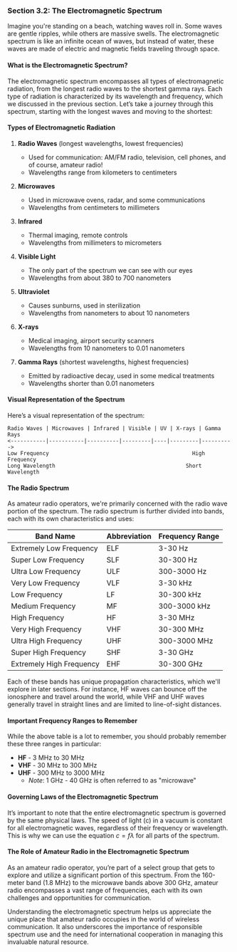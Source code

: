 
### Section 3.2: The Electromagnetic Spectrum

Imagine you're standing on a beach, watching waves roll in. Some waves are gentle ripples, while others are massive swells. The electromagnetic spectrum is like an infinite ocean of waves, but instead of water, these waves are made of electric and magnetic fields traveling through space.

#### What is the Electromagnetic Spectrum?

The electromagnetic spectrum encompasses all types of electromagnetic radiation, from the longest radio waves to the shortest gamma rays. Each type of radiation is characterized by its wavelength and frequency, which we discussed in the previous section. Let’s take a journey through this spectrum, starting with the longest waves and moving to the shortest:

#### Types of Electromagnetic Radiation

1. **Radio Waves** (longest wavelengths, lowest frequencies)
   - Used for communication: AM/FM radio, television, cell phones, and of course, amateur radio!
   - Wavelengths range from kilometers to centimeters

2. **Microwaves**
   - Used in microwave ovens, radar, and some communications
   - Wavelengths from centimeters to millimeters

3. **Infrared**
   - Thermal imaging, remote controls
   - Wavelengths from millimeters to micrometers

4. **Visible Light**
   - The only part of the spectrum we can see with our eyes
   - Wavelengths from about 380 to 700 nanometers

5. **Ultraviolet**
   - Causes sunburns, used in sterilization
   - Wavelengths from nanometers to about 10 nanometers

6. **X-rays**
   - Medical imaging, airport security scanners
   - Wavelengths from 10 nanometers to 0.01 nanometers

7. **Gamma Rays** (shortest wavelengths, highest frequencies)
   - Emitted by radioactive decay, used in some medical treatments
   - Wavelengths shorter than 0.01 nanometers

#### Visual Representation of the Spectrum

Here’s a visual representation of the spectrum:

```
Radio Waves | Microwaves | Infrared | Visible | UV | X-rays | Gamma Rays
<-----------|-----------|----------|---------|----|---------|---------->
Low Frequency                                             High Frequency
Long Wavelength                                         Short Wavelength
```

#### The Radio Spectrum

As amateur radio operators, we're primarily concerned with the radio wave portion of the spectrum. The radio spectrum is further divided into bands, each with its own characteristics and uses:

| Band Name | Abbreviation | Frequency Range |
|-----------|--------------|-----------------|
| Extremely Low Frequency | ELF | 3-30 Hz |
| Super Low Frequency | SLF | 30-300 Hz |
| Ultra Low Frequency | ULF | 300-3000 Hz |
| Very Low Frequency | VLF | 3-30 kHz |
| Low Frequency | LF | 30-300 kHz |
| Medium Frequency | MF | 300-3000 kHz |
| High Frequency | HF | 3-30 MHz |
| Very High Frequency | VHF | 30-300 MHz |
| Ultra High Frequency | UHF | 300-3000 MHz |
| Super High Frequency | SHF | 3-30 GHz |
| Extremely High Frequency | EHF | 30-300 GHz |

Each of these bands has unique propagation characteristics, which we'll explore in later sections. For instance, HF waves can bounce off the ionosphere and travel around the world, while VHF and UHF waves generally travel in straight lines and are limited to line-of-sight distances.

#### Important Frequency Ranges to Remember

While the above table is a lot to remember, you should probably remember these three ranges in particular:

- **HF** - 3 MHz to 30 MHz
- **VHF** - 30 MHz to 300 MHz
- **UHF** - 300 MHz to 3000 MHz
  - *Note*: 1 GHz - 40 GHz is often referred to as "microwave"

#### Governing Laws of the Electromagnetic Spectrum

It’s important to note that the entire electromagnetic spectrum is governed by the same physical laws. The speed of light (c) in a vacuum is constant for all electromagnetic waves, regardless of their frequency or wavelength. This is why we can use the equation $c = f\lambda$ for all parts of the spectrum.

#### The Role of Amateur Radio in the Electromagnetic Spectrum

As an amateur radio operator, you’re part of a select group that gets to explore and utilize a significant portion of this spectrum. From the 160-meter band (1.8 MHz) to the microwave bands above 300 GHz, amateur radio encompasses a vast range of frequencies, each with its own challenges and opportunities for communication.

Understanding the electromagnetic spectrum helps us appreciate the unique place that amateur radio occupies in the world of wireless communication. It also underscores the importance of responsible spectrum use and the need for international cooperation in managing this invaluable natural resource.

